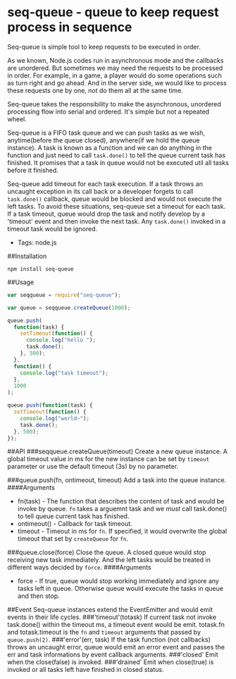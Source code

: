 # seq-queue - queue to keep request process in sequence

Seq-queue is simple tool to keep requests to be executed in order.

As we known, Node.js codes run in asynchronous mode and the callbacks are unordered. But sometimes we may need the requests to be processed in order. For example, in a game, a player would do some operations such as turn right and go ahead. And in the server side, we would like to process these requests one by one, not do them all at the same time.

Seq-queue takes the responsibility to make the asynchronous, unordered processing flow into serial and ordered. It's simple but not a repeated wheel.

Seq-queue is a FIFO task queue and we can push tasks as we wish, anytime(before the queue closed), anywhere(if we hold the queue instance). A task is known as a function and we can do anything in the function and just need to call `task.done()` to tell the queue current task has finished. It promises that a task in queue would not be executed util all tasks before it finished.

Seq-queue add timeout for each task execution. If a task throws an uncaught exception in its call back or a developer forgets to call `task.done()` callback, queue would be blocked and would not execute the left tasks. To avoid these situations, seq-queue set a timeout for each task. If a task timeout, queue would drop the task and notify develop by a 'timeout' event and then invoke the next task. Any `task.done()` invoked in a timeout task would be ignored.

- Tags: node.js

##Installation

```
npm install seq-queue
```

##Usage

```javascript
var seqqueue = require("seq-queue");

var queue = seqqueue.createQueue(1000);

queue.push(
  function(task) {
    setTimeout(function() {
      console.log("hello ");
      task.done();
    }, 500);
  },
  function() {
    console.log("task timeout");
  },
  1000
);

queue.push(function(task) {
  setTimeout(function() {
    console.log("world~");
    task.done();
  }, 500);
});
```

##API
###seqqueue.createQueue(timeout)
Create a new queue instance. A global timeout value in ms for the new instance can be set by `timeout` parameter or use the default timeout (3s) by no parameter.

###queue.push(fn, ontimeout, timeout)
Add a task into the queue instance.
####Arguments

- fn(task) - The function that describes the content of task and would be invoke by queue. `fn` takes a arguemnt task and we _must_ call task.done() to tell queue current task has finished.
- ontimeout() - Callback for task timeout.
- timeout - Timeout in ms for `fn`. If specified, it would overwrite the global timeout that set by `createQueue` for `fn`.

###queue.close(force)
Close the queue. A closed queue would stop receiving new task immediately. And the left tasks would be treated in different ways decided by `force`.
####Arguments

- force - If true, queue would stop working immediately and ignore any tasks left in queue. Otherwise queue would execute the tasks in queue and then stop.

##Event
Seq-queue instances extend the EventEmitter and would emit events in their life cycles.
###'timeout'(totask)
If current task not invoke task.done() within the timeout ms, a timeout event would be emit. totask.fn and totask.timeout is the `fn` and `timeout` arguments that passed by `queue.push(2)`.
###'error'(err, task)
If the task function (not callbacks) throws an uncaught error, queue would emit an error event and passes the err and task informations by event callback arguments.
###'closed'
Emit when the close(false) is invoked.
###'drained'
Emit when close(true) is invoked or all tasks left have finished in closed status.
